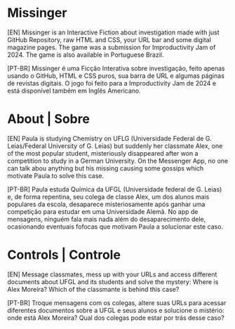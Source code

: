 # Missinger
[EN] Missinger is an Interactive Fiction about investigation made with just GitHub Repository, raw HTML and CSS, your URL bar and some digital magazine pages. The game was a submission for Improductivity Jam of 2024. The game is also available in Portuguese Brazil.

[PT-BR] Missinger é uma Ficção Interativa sobre investigação, feito apenas usando o GitHub, HTML e CSS puros, sua barra de URL e algumas páginas de revistas digitais. O jogo foi feito para a Improductivity Jam de 2024 e está disponível também em Inglês Americano.

# About | Sobre
[EN] Paula is studying Chemistry on UFLG (Universidade Federal de G. Leias/Federal University of G. Leias) but suddenly her classmate Alex, one of the most popular student, misteriously disappeared after won a competition to study in a German University. On the Messenger App, no one can talk abou anything but his missing causing some gossips which motivate Paula to solve this case.

[PT-BR] Paula estuda Química da UFGL (Universidade federal de G. Leias) e, de forma repentina, seu colega de classe Alex, um dos alunos mais populares da escola, desaparece misteriosamente após ganhar uma competição para estudar em uma Universidade Alemã. No app de mensagens, ninguém fala mais nada além do desaparecimento dele, ocasionando eventuais fofocas que motivam Paula a solucionar este caso.

# Controls | Controle
[EN] Message classmates, mess up with your URLs and access different documents about UFGL and its students and solve the mystery: Where is Alex Moreira? Which of the classmante is behind this case?

[PT-BR] Troque mensagens com os colegas, altere suas URLs para acessar diferentes documentos sobre a UFGL e seus alunos e solucione o mistério: onde está Alex Moreira? Qual dos colegas pode estar por trás desse caso?
